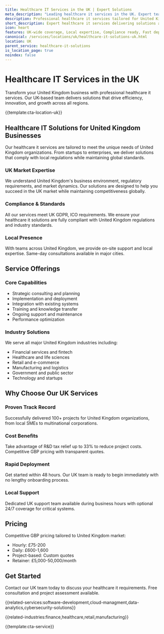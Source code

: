```yaml
---
title: Healthcare IT Services in the UK | Expert Solutions
meta_description: "Leading healthcare it services in the UK. Expert teams, proven results, R&D tax relief up to 33%. Get started today."
description: Professional healthcare it services tailored for United Kingdom businesses
short_description: Expert healthcare it services delivering solutions across United Kingdom.
icon: heart
features: UK-wide coverage, Local expertise, Compliance ready, Fast deployment, Cost-effective, Proven results
canonical: /services/locations/uk/healthcare-it-solutions-uk.html
location: UK
parent_service: healthcare-it-solutions
is_location_page: true
noindex: false
---
```


# Healthcare IT Services in the UK

Transform your United Kingdom business with professional healthcare it services. Our UK-based team delivers solutions that drive efficiency, innovation, and growth across all regions.

{{template:cta-location-uk}}

## Healthcare IT Solutions for United Kingdom Businesses

Our healthcare it services are tailored to meet the unique needs of United Kingdom organizations. From startups to enterprises, we deliver solutions that comply with local regulations while maintaining global standards.

### UK Market Expertise

We understand United Kingdom's business environment, regulatory requirements, and market dynamics. Our solutions are designed to help you succeed in the UK market while maintaining competitiveness globally.

### Compliance & Standards

All our services meet UK GDPR, ICO requirements. We ensure your healthcare it solutions are fully compliant with United Kingdom regulations and industry standards.

### Local Presence

With teams across United Kingdom, we provide on-site support and local expertise. Same-day consultations available in major cities.

## Service Offerings

### Core Capabilities
- Strategic consulting and planning
- Implementation and deployment
- Integration with existing systems
- Training and knowledge transfer
- Ongoing support and maintenance
- Performance optimization

### Industry Solutions
We serve all major United Kingdom industries including:
- Financial services and fintech
- Healthcare and life sciences
- Retail and e-commerce
- Manufacturing and logistics
- Government and public sector
- Technology and startups

## Why Choose Our UK Services

### Proven Track Record
Successfully delivered 100+ projects for United Kingdom organizations, from local SMEs to multinational corporations.

### Cost Benefits
Take advantage of R&D tax relief up to 33% to reduce project costs. Competitive GBP pricing with transparent quotes.

### Rapid Deployment
Get started within 48 hours. Our UK team is ready to begin immediately with no lengthy onboarding process.

### Local Support
Dedicated UK support team available during business hours with optional 24/7 coverage for critical systems.

## Pricing

Competitive GBP pricing tailored to United Kingdom market:
- Hourly: £75-200
- Daily: £600-1,600
- Project-based: Custom quotes
- Retainer: £5,000-50,000/month

## Get Started

Contact our UK team today to discuss your healthcare it requirements. Free consultation and project assessment available.

{{related-services:software-development,cloud-managment,data-analytics,cybersecurity-solutions}}

{{related-industries:finance,healthcare,retail,manufacturing}}

{{template:cta-service}}
